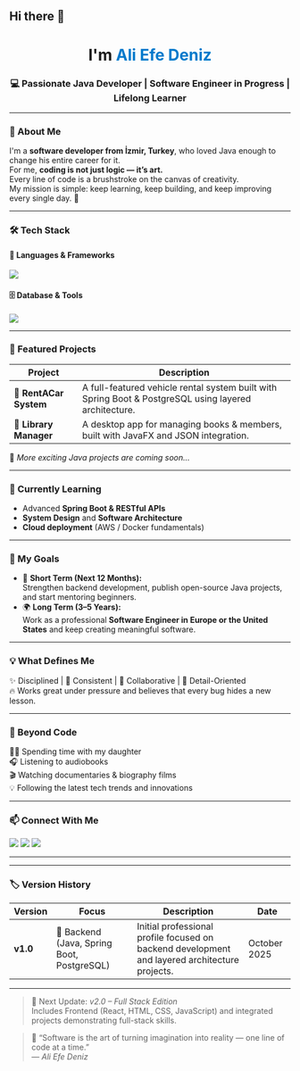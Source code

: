 ## Hi there 👋

<h1 align="center">I'm <span style="color:#007acc;">Ali Efe Deniz</span></h1>
<h3 align="center">💻 Passionate Java Developer | Software Engineer in Progress | Lifelong Learner</h3>

---

### 🧠 About Me
I'm a **software developer from İzmir, Turkey**, who loved Java enough to change his entire career for it.  
For me, **coding is not just logic — it’s art.**  
Every line of code is a brushstroke on the canvas of creativity.  
My mission is simple: keep learning, keep building, and keep improving every single day. 🚀

---

### 🛠️ Tech Stack
#### 💬 Languages & Frameworks  
<p align="left">
  <img src="https://skillicons.dev/icons?i=java,spring,python,maven,javafx" />
</p>

#### 🗄️ Database & Tools  
<p align="left">
  <img src="https://skillicons.dev/icons?i=postgres,git,github,idea,eclipse,vscode" />
</p>

---

### 🚀 Featured Projects

| Project | Description |
|----------|--------------|
| 🚗 **RentACar System** | A full-featured vehicle rental system built with Spring Boot & PostgreSQL using layered architecture. |
| 📖 **Library Manager** | A desktop app for managing books & members, built with JavaFX and JSON integration. |

🧩 *More exciting Java projects are coming soon...*

---

### 🌱 Currently Learning
- Advanced **Spring Boot & RESTful APIs**
- **System Design** and **Software Architecture**
- **Cloud deployment** (AWS / Docker fundamentals)

---

### 🎯 My Goals
- 🧩 **Short Term (Next 12 Months):**  
  Strengthen backend development, publish open-source Java projects, and start mentoring beginners.  
- 🌍 **Long Term (3–5 Years):**  
  Work as a professional **Software Engineer in Europe or the United States** and keep creating meaningful software.

---

### 💡 What Defines Me
✨ Disciplined | 💪 Consistent | 🤝 Collaborative | 🧠 Detail-Oriented  
🔥 Works great under pressure and believes that every bug hides a new lesson.

---

### 🌈 Beyond Code
👨‍👧 Spending time with my daughter  
🎧 Listening to audiobooks  
🎬 Watching documentaries & biography films  
💡 Following the latest tech trends and innovations  

---

### 📫 Connect With Me
<p align="left">
  <a href="https://github.com/AliEfeDeniz" target="_blank"><img src="https://img.shields.io/badge/GitHub-100000?style=for-the-badge&logo=github&logoColor=white"/></a>
  <a href="https://www.linkedin.com/in/ali-efe-deniz-5744b2372" target="_blank"><img src="https://img.shields.io/badge/LinkedIn-0A66C2?style=for-the-badge&logo=linkedin&logoColor=white"/></a>
  <a href="mailto:dnz.ali.efe@gmail.com"><img src="https://img.shields.io/badge/Email-D14836?style=for-the-badge&logo=gmail&logoColor=white"/></a>
</p>

---

---

### 🏷️ Version History

| Version | Focus | Description | Date |
|----------|--------|--------------|------|
| **v1.0** | 🧠 Backend (Java, Spring Boot, PostgreSQL) | Initial professional profile focused on backend development and layered architecture projects. | October 2025 |

---

> 📅 Next Update: *v2.0 – Full Stack Edition*  
> Includes Frontend (React, HTML, CSS, JavaScript) and integrated projects demonstrating full-stack skills.


> 🧩 “Software is the art of turning imagination into reality — one line of code at a time.”  
> — *Ali Efe Deniz*

